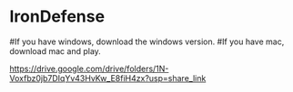 # IronDefense

#If you have windows, download the windows version.
#If you have mac, download mac and play.

https://drive.google.com/drive/folders/1N-Voxfbz0jb7DIqYv43HvKw_E8fiH4zx?usp=share_link
